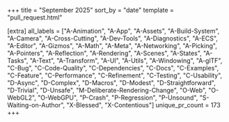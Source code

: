 +++
title = "September 2025"
sort_by = "date"
template = "pull_request.html"

[extra]
all_labels = ["A-Animation", "A-App", "A-Assets", "A-Build-System", "A-Camera", "A-Cross-Cutting", "A-Dev-Tools", "A-Diagnostics", "A-ECS", "A-Editor", "A-Gizmos", "A-Math", "A-Meta", "A-Networking", "A-Picking", "A-Pointers", "A-Reflection", "A-Rendering", "A-Scenes", "A-States", "A-Tasks", "A-Text", "A-Transform", "A-UI", "A-Utils", "A-Windowing", "A-glTF", "C-Bug", "C-Code-Quality", "C-Dependencies", "C-Docs", "C-Examples", "C-Feature", "C-Performance", "C-Refinement", "C-Testing", "C-Usability", "D-Async", "D-Complex", "D-Macros", "D-Modest", "D-Straightforward", "D-Trivial", "D-Unsafe", "M-Deliberate-Rendering-Change", "O-Web", "O-WebGL2", "O-WebGPU", "P-Crash", "P-Regression", "P-Unsound", "S-Waiting-on-Author", "X-Blessed", "X-Contentious"]
unique_pr_count = 173
+++
